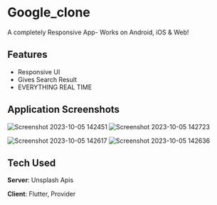 # Google_clone

A completely Responsive App- Works on Android, iOS & Web! 

## Features
- Responsive  UI
- Gives Search Result
- EVERYTHING REAL TIME


## Application Screenshots
![Screenshot 2023-10-05 142451](https://github.com/vipinmehra535/animila/assets/88340224/6c24ceaa-5f11-4e4b-816e-2f50eeb16033)
![Screenshot 2023-10-05 142723](https://github.com/vipinmehra535/animila/assets/88340224/f2c5fbd5-d913-4920-8fbb-b1d70587f012)

![Screenshot 2023-10-05 142617](https://github.com/vipinmehra535/animila/assets/88340224/cf9e5b18-1542-4b40-a3b7-2dfa9497cb1b)
![Screenshot 2023-10-05 142636](https://github.com/vipinmehra535/animila/assets/88340224/12b52f7c-6c43-412d-b773-ae62d415a4b4)




## Tech Used
**Server**: Unsplash Apis

**Client**: Flutter, Provider
